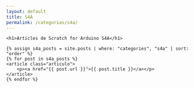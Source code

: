 ```yaml
---
layout: default
title: S4A
permalink: /categorias/s4a/
---
```


<div class="blog-container">

    <h1>Articles de Scratch for Arduino S4A</h1>

    {% assign s4a_posts = site.posts | where: "categories", "s4a" | sort: "order" %}
    {% for post in s4a_posts %}
    <article class="articulo">
        <p><a href="{{ post.url }}">{{ post.title }}</a></p>
    </article>
    {% endfor %}
</div>

